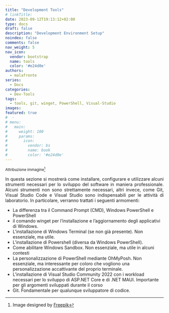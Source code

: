 ```yaml
---
title: "Development Tools"
# linkTitle:
date: 2023-09-12T19:13:12+02:00
type: docs
draft: false
description: "Development Environment Setup"
noindex: false
comments: false
nav_weight: 5
nav_icon:
  vendor: bootstrap
  name: tools
  color: '#e24d0e'
authors:
  - malafronte
series:
  - Docs
categories:
  - Dev-Tools
tags:
  - tools, git, winget, PowerShell, Visual-Studio
images:
featured: true
#  - 
# menu:
#   main:
#     weight: 100
#     params:
#       icon:
#         vendor: bs
#         name: book
#         color: '#e24d0e'
---
```

<style>p {text-align: justify}</style>
<sub>Attribuzione immagine[^1]</sub>
[^1]:Image designed by [Freepik](http://www.freepik.com)

In questa sezione si mostrerà come installare, configurare e utilizzare alcuni strumenti necessari per lo sviluppo del software in maniera professionale. Alcuni strumenti non sono strettamente necessari, altri invece, come Git, Visual Studio Code e Visual Studio sono indispensabili per le attività di laboratorio. In particolare, verranno trattati i seguenti armomenti:

* La differenza tra il Command Prompt (CMD), Windows PowerShell e PowerShell
* il comando winget per l’installazione e l’aggiornamento degli applicativi di Windows.
* L'installazione di Windows Terminal (se non già presente). Non essenziale, ma utile.
* L'installazione di Powershell (diversa da Windows PowerShell).
* Come abilitare Windows Sandbox. Non essenziale, ma utile in alcuni contesti
* La personalizzazione di PowerShell mediante OhMyPosh. Non essenziale, ma interessante per coloro che vogliono una personalizzazione accattivante del proprio terminale.
* L'installazione di Visual Studio Community 2022 con i workload necessari per lo sviluppo di ASP.NET Core e di .NET MAUI. Importante per gli argomenti sviluppati durante il corso
* Git. Fondamentale per qualunque sviluppatore di codice.
